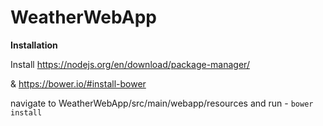 # WeatherWebApp

**Installation**

  Install https://nodejs.org/en/download/package-manager/
  
  & https://bower.io/#install-bower
  
  navigate to WeatherWebApp/src/main/webapp/resources and run - `bower install`
